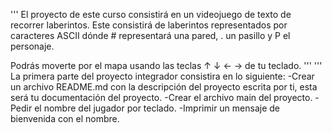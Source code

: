 '''
El proyecto de este curso consistirá en un videojuego de texto de recorrer laberintos. Este consistirá de laberintos representados por caracteres ASCII dónde # representará una pared, . un pasillo y P el personaje.

Podrás moverte por el mapa usando las teclas ↑ ↓ ← → de tu teclado.
'''
'''
La primera parte del proyecto integrador consistira en lo siguiente:
-Crear un archivo README.md con la descripción del proyecto escrita por ti, esta será tu documentación del proyecto.
-Crear el archivo main del proyecto.
-Pedir el nombre del jugador por teclado.
-Imprimir un mensaje de bienvenida con el nombre.